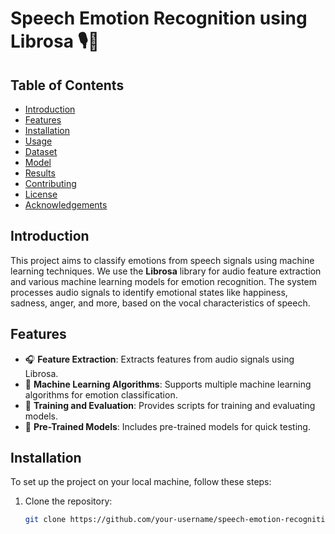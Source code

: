 # Speech Emotion Recognition using Librosa 🎙️💬

## Table of Contents  
- [Introduction](#introduction)  
- [Features](#features)  
- [Installation](#installation)  
- [Usage](#usage)  
- [Dataset](#dataset)  
- [Model](#model)  
- [Results](#results)  
- [Contributing](#contributing)  
- [License](#license)  
- [Acknowledgements](#acknowledgements)  

## Introduction  
This project aims to classify emotions from speech signals using machine learning techniques. We use the **Librosa** library for audio feature extraction and various machine learning models for emotion recognition. The system processes audio signals to identify emotional states like happiness, sadness, anger, and more, based on the vocal characteristics of speech.

## Features  
- 🎧 **Feature Extraction**: Extracts features from audio signals using Librosa.  
- 🤖 **Machine Learning Algorithms**: Supports multiple machine learning algorithms for emotion classification.  
- 📝 **Training and Evaluation**: Provides scripts for training and evaluating models.  
- 🚀 **Pre-Trained Models**: Includes pre-trained models for quick testing.

## Installation  
To set up the project on your local machine, follow these steps:

1. Clone the repository:
   ```bash
   git clone https://github.com/your-username/speech-emotion-recognition-librosa.git
